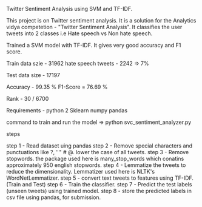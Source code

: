 Twitter Sentiment Analysis using SVM and TF-IDF.

This project is on Twitter sentiment analysis. It is a solution for the Analytics vidya competetion - "Twitter Sentiment Analysis".
It classifies the user tweets into 2 classes i.e Hate speech vs Non hate speech.

Trained a SVM model with TF-IDF. It gives very good accuracy and F1 score. 

Train data szie - 31962
hate speech tweets - 2242 => 7%

Test data size - 17197

Accuracy - 99.35 %
F1-Score = 76.69 %

Rank - 30 / 6700

Requirements -
python 2
Sklearn
numpy
pandas

command to train and run the model => python svc_sentiment_analyzer.py

steps 

step 1 - Read dataset uing pandas
step 2 - Remove special characters and punctuations like ?, ' " # @. lower the case of all tweets.
step 3 - Remove stopwords. the package used here is many_stop_words which conatins approximately 950 english stopwords.
step 4 - Lemmatize the tweets to reduce the dimensionality. Lemmatizer used here is NLTK's WordNetLemmatizer.
step 5 - convert text tweets to features using TF-IDF. (Train and Test)
step 6 - Train the classifier.
step 7 - Predict the test labels (unseen tweets) using trained model.
step 8 - store the predicted labels in csv file using pandas, for submission.
